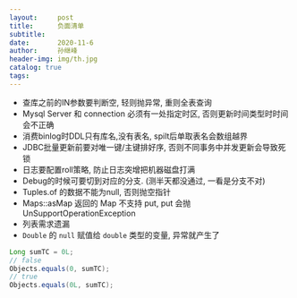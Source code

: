 ```yaml
---
layout:     post
title:      负面清单
subtitle:   
date:       2020-11-6
author:     孙继峰
header-img: img/th.jpg
catalog: true
tags:
---
```


- 查库之前的IN参数要判断空, 轻则抛异常, 重则全表查询
- Mysql Server 和 connection 必须有一处指定时区, 否则更新时间类型时时间会不正确
- 消费binlog时DDL只有库名,没有表名, spilt后单取表名会数组越界
- JDBC批量更新前要对唯一键/主键排好序, 否则不同事务中并发更新会导致死锁
- 日志要配置roll策略, 防止日志突增把机器磁盘打满
- Debug的时候可要切到对应的分支. (测半天都没通过, 一看是分支不对)
- Tuples.of 的数据不能为null, 否则抛空指针
- Maps::asMap 返回的 Map 不支持 put, put 会抛 UnSupportOperationException
- 列表需求遗漏
- ```Double``` 的 ```null``` 赋值给 ```double``` 类型的变量, 异常就产生了
```java
Long sumTC = 0L;
// false
Objects.equals(0, sumTC);
// true
Objects.equals(0L, sumTC);
```